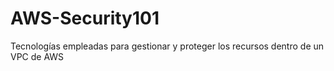 # AWS-Security101
Tecnologías empleadas para gestionar y proteger los recursos dentro de un VPC de AWS
